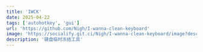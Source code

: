 ```yaml
---
title: 'IWCK'
date: 2025-04-22
tags: ['autohotkey', 'gui']
url: 'https://github.com/Nigh/I-wanna-clean-keyboard'
image: 'https://socialify.git.ci/Nigh/I-wanna-clean-keyboard/image?description=1&font=KoHo&logo=https%3A%2F%2Fraw.githubusercontent.com%2FNigh%2FI-wanna-clean-keyboard%2Fmaster%2Flogo%2Flogo.png&name=1&pattern=Circuit%20Board&stargazers=1&theme=Auto" alt="I-wanna-clean-keyboard'
description: '键盘临时冻结工具'
---
```

